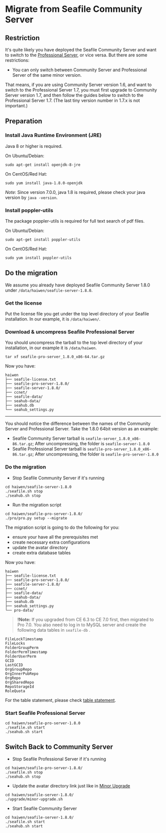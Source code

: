# Migrate from Seafile Community Server

## Restriction

It's quite likely you have deployed the Seafile Community Server and want to switch to the [Professional Server](http://seafile.com/en/product/private_server/), or vice versa. But there are some restrictions:

* You can only switch between Community Server and Professional Server of the same minor version.

That means, if you are using Community Server version 1.6, and want to switch to the Professional Server 1.7, you must first upgrade to Community Server version 1.7, and then follow the guides below to switch to the Professional Server 1.7. (The last tiny version number in 1.7.x is not important.)

## Preparation

### Install Java Runtime Environment (JRE)

Java 8 or higher is required.

On Ubuntu/Debian:

```
sudo apt-get install openjdk-8-jre

```

On CentOS/Red Hat:

```
sudo yum install java-1.8.0-openjdk

```

_Note_: Since version 7.0.0, java 1.8 is required, please check your java version by `java -version`. 

### Install poppler-utils

The package poppler-utils is required for full text search of pdf files.

On Ubuntu/Debian:

```
sudo apt-get install poppler-utils

```

On CentOS/Red Hat:

```
sudo yum install poppler-utils

```

## Do the migration

We assume you already have deployed Seafile Community Server 1.8.0 under `/data/haiwen/seafile-server-1.8.0`. 

### Get the license

Put the license file you get under the top level directory of your Seafile installation. In our example, it is `/data/haiwen/`.

### Download & uncompress Seafile Professional Server

You should uncompress the tarball to the top level directory of your installation, in our example it is `/data/haiwen`.

```
tar xf seafile-pro-server_1.8.0_x86-64.tar.gz

```

Now you have:

```
haiwen
├── seafile-license.txt
├── seafile-pro-server-1.8.0/
├── seafile-server-1.8.0/
├── ccnet/
├── seafile-data/
├── seahub-data/
├── seahub.db
└── seahub_settings.py

```

---

You should notice the difference between the names of the Community Server and Professional Server. Take the 1.8.0 64bit version as an example:

* Seafile Community Server tarball is `seafile-server_1.8.0_x86-86.tar.gz`; After uncompressing, the folder is `seafile-server-1.8.0`
* Seafile Professional Server tarball is `seafile-pro-server_1.8.0_x86-86.tar.gz`; After uncompressing, the folder is `seafile-pro-server-1.8.0`
    

### Do the migration

* Stop Seafile Community Server if it's running


```
cd haiwen/seafile-server-1.8.0
./seafile.sh stop
./seahub.sh stop

```

* Run the migration script 


```
cd haiwen/seafile-pro-server-1.8.0/
./pro/pro.py setup --migrate

```

The migration script is going to do the following for you:

* ensure your have all the prerequisites met
* create necessary extra configurations
* update the avatar directory
* create extra database tables

Now you have:

```
haiwen
├── seafile-license.txt
├── seafile-pro-server-1.8.0/
├── seafile-server-1.8.0/
├── ccnet/
├── seafile-data/
├── seahub-data/
├── seahub.db
├── seahub_settings.py
└── pro-data/

```

> **!Note:** If you upgraded from CE 6.3 to CE 7.0 first, then migrated to Pro 7.0. You also need to log in to MySQL server and create the following data tables in `seafile-db` .

```
FileLockTimestamp
FileLocks
FolderGroupPerm
FolderPermTimestamp
FolderUserPerm
GCID
LastGCID
OrgGroupRepo
OrgInnerPubRepo
OrgRepo
OrgSharedRepo
RepoStorageId
RoleQuota

```

For the table statement, please check [table statement](./seafile-sql.md).

### Start Seafile Professional Server

```
cd haiwen/seafile-pro-server-1.8.0
./seafile.sh start
./seahub.sh start

```

## Switch Back to Community Server

* Stop Seafile Professional Server if it's running


```
cd haiwen/seafile-pro-server-1.8.0/
./seafile.sh stop
./seahub.sh stop

```

* Update the avatar directory link just like in [Minor Upgrade](https://github.com/haiwen/seafile/wiki/Upgrading-Seafile-Server#minor-upgrade-like-from-150-to-151)


```
cd haiwen/seafile-server-1.8.0/
./upgrade/minor-upgrade.sh

```

* Start Seafile Community Server


```
cd haiwen/seafile-server-1.8.0/
./seafile.sh start
./seahub.sh start

```


